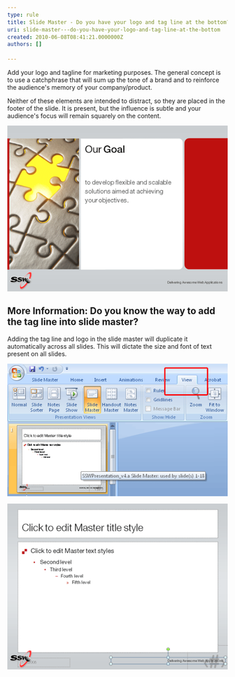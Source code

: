 ```yaml
---
type: rule
title: Slide Master - Do you have your logo and tag line at the bottom?
uri: slide-master---do-you-have-your-logo-and-tag-line-at-the-bottom
created: 2010-06-08T08:41:21.0000000Z
authors: []

---
```


Add your logo and tagline for marketing purposes. The general concept is to use a catchphrase that will sum up the tone of a brand and to reinforce the audience's memory of your company/product.

Neither of these elements are intended to distract, so they are placed in the footer of the slide. It is present, but the influence is subtle and your audience's focus will remain squarely on the content.

![ Include a Logo and Tagline at the bottom of the 'slide master' for branding purposes](tagLine.gif) 

## More Information: Do you know the way to add the tag line into slide master?

Adding the tag line and logo in the slide master will duplicate it automatically across all slides. This will dictate the size and font of text present on all slides.

![ Step 1 - Click 'Slide Master' button on the 'View' ribbon](master-2.gif) 

![ Step 2 - Add your Logo and Tagline at bottom of the slide ](master-3.gif)

